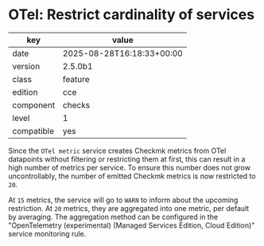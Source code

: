 [//]: # (werk v2)
# OTel: Restrict cardinality of services

key        | value
---------- | ---
date       | 2025-08-28T16:18:33+00:00
version    | 2.5.0b1
class      | feature
edition    | cce
component  | checks
level      | 1
compatible | yes


Since the `OTel metric` service creates Checkmk metrics from OTel datapoints without filtering or restricting them at first, this can result in a high number of metrics per service.
To ensure this number does not grow uncontrollably, the number of emitted Checkmk metrics is now restricted to `20`.

At `15` metrics, the service will go to `WARN` to inform about the upcoming restriction.
At `20` metrics, they are aggregated into one metric, per default by averaging.
The aggregation method can be configured in the "OpenTelemetry (experimental) (Managed Services Edition, Cloud Edition)" service monitoring rule.

